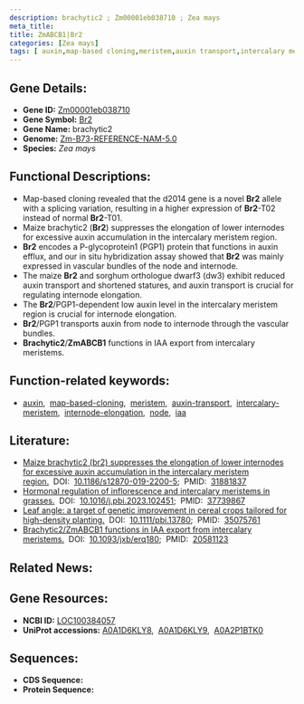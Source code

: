 ```yaml
---
description: brachytic2 ; Zm00001eb038710 ; Zea mays
meta_title:
title: ZmABCB1|Br2
categories: [Zea mays]
tags: [ auxin,map-based cloning,meristem,auxin transport,intercalary meristem,internode elongation,node,iaa ]
---
```


## Gene Details:
- **Gene ID:**	[Zm00001eb038710](https://www.maizegdb.org/gene_center/gene/Zm00001eb038710)
- **Gene Symbol:** <u>Br2</u>
- **Gene Name:** brachytic2
- **Genome:** [Zm-B73-REFERENCE-NAM-5.0](https://www.maizegdb.org/genome/assembly/Zm-B73-REFERENCE-NAM-5.0)
- **Species:** *Zea mays*

## Functional Descriptions:
   - Map-based cloning revealed that the d2014 gene is a novel **Br2** allele with a splicing variation, resulting in a higher expression of **Br2**-T02 instead of normal **Br2**-T01.
   - Maize brachytic2 (**Br2**) suppresses the elongation of lower internodes for excessive auxin accumulation in the intercalary meristem region.
   - **Br2** encodes a P-glycoprotein1 (PGP1) protein that functions in auxin efflux, and our in situ hybridization assay showed that **Br2** was mainly expressed in vascular bundles of the node and internode.
   - The maize **Br2** and sorghum orthologue dwarf3 (dw3) exhibit reduced auxin transport and shortened statures, and auxin transport is crucial for regulating internode elongation.
   - The **Br2**/PGP1-dependent low auxin level in the intercalary meristem region is crucial for internode elongation.
   - **Br2**/PGP1 transports auxin from node to internode through the vascular bundles.
   - **Brachytic2**/**ZmABCB1** functions in IAA export from intercalary meristems.

## Function-related keywords:
- [auxin](/tags/auxin/),&nbsp;&nbsp;[map-based-cloning](/tags/map-based-cloning/),&nbsp;&nbsp;[meristem](/tags/meristem/),&nbsp;&nbsp;[auxin-transport](/tags/auxin-transport/),&nbsp;&nbsp;[intercalary-meristem](/tags/intercalary-meristem/),&nbsp;&nbsp;[internode-elongation](/tags/internode-elongation/),&nbsp;&nbsp;[node](/tags/node/),&nbsp;&nbsp;[iaa](/tags/iaa/)

## Literature:
   - [Maize brachytic2 (br2) suppresses the elongation of lower internodes for excessive auxin accumulation in the intercalary meristem region.]( https://bmcplantbiol.biomedcentral.com/articles/10.1186/s12870-019-2200-5)&nbsp;&nbsp;DOI:&nbsp;&nbsp;[10.1186/s12870-019-2200-5](https://bmcplantbiol.biomedcentral.com/articles/10.1186/s12870-019-2200-5);&nbsp;&nbsp;PMID:&nbsp;&nbsp;[31881837](https://pubmed.ncbi.nlm.nih.gov/31881837/)
   - [Hormonal regulation of inflorescence and intercalary meristems in grasses.](https://www.sciencedirect.com/science/article/abs/pii/S1369526623001164?via%3Dihub)&nbsp;&nbsp;DOI:&nbsp;&nbsp;[10.1016/j.pbi.2023.102451](https://www.sciencedirect.com/science/article/abs/pii/S1369526623001164?via%3Dihub);&nbsp;&nbsp;PMID:&nbsp;&nbsp;[37739867](https://pubmed.ncbi.nlm.nih.gov/37739867/)
   - [Leaf angle: a target of genetic improvement in cereal crops tailored for high-density planting.](https://onlinelibrary.wiley.com/doi/10.1111/pbi.13780)&nbsp;&nbsp;DOI:&nbsp;&nbsp;[10.1111/pbi.13780](https://onlinelibrary.wiley.com/doi/10.1111/pbi.13780);&nbsp;&nbsp;PMID:&nbsp;&nbsp;[35075761](https://pubmed.ncbi.nlm.nih.gov/35075761/)
   - [Brachytic2/ZmABCB1 functions in IAA export from intercalary meristems.](https://doi.org/10.1093/jxb/erq180)&nbsp;&nbsp;DOI:&nbsp;&nbsp;[10.1093/jxb/erq180](https://doi.org/10.1093/jxb/erq180);&nbsp;&nbsp;PMID:&nbsp;&nbsp;[20581123](https://pubmed.ncbi.nlm.nih.gov/20581123/)

## Related News:

## Gene Resources:
- **NCBI ID:** [LOC100384057](https://www.ncbi.nlm.nih.gov/gene/?term=LOC100384057)
- **UniProt accessions:** [A0A1D6KLY8](https://www.uniprot.org/uniprotkb/A0A1D6KLY8/entry),&nbsp;&nbsp;[A0A1D6KLY9](https://www.uniprot.org/uniprotkb/A0A1D6KLY9/entry),&nbsp;&nbsp;[A0A2P1BTK0](https://www.uniprot.org/uniprotkb/A0A2P1BTK0/entry)



## Sequences:
- **CDS Sequence:**
- **Protein Sequence:**

